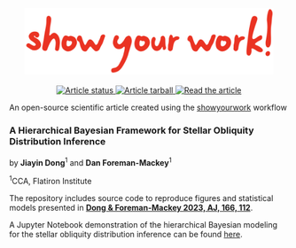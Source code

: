 <p align="center">
<a href="https://github.com/showyourwork/showyourwork">
<img width = "450" src="https://raw.githubusercontent.com/showyourwork/.github/main/images/showyourwork.png" alt="showyourwork"/>
</a>
<br>
<br>
<a href="https://github.com/jiayindong/polar/actions/workflows/build.yml">
<img src="https://github.com/jiayindong/polar/actions/workflows/build.yml/badge.svg?branch=main" alt="Article status"/>
</a>
<a href="https://github.com/jiayindong/polar/raw/main-pdf/arxiv.tar.gz">
<img src="https://img.shields.io/badge/article-tarball-blue.svg?style=flat" alt="Article tarball"/>
</a>
<a href="https://github.com/jiayindong/polar/raw/main-pdf/ms.pdf">
<img src="https://img.shields.io/badge/article-pdf-blue.svg?style=flat" alt="Read the article"/>
</a>
</p>

An open-source scientific article created using the [showyourwork](https://github.com/showyourwork/showyourwork) workflow

### A Hierarchical Bayesian Framework for Stellar Obliquity Distribution Inference

by **Jiayin Dong**<sup>1</sup> and **Dan Foreman-Mackey**<sup>1</sup>

<sup>1</sup>CCA, Flatiron Institute

The repository includes source code to reproduce figures and statistical models presented in **[Dong & Foreman-Mackey 2023, AJ, 166, 112](https://ui.adsabs.harvard.edu/abs/2023AJ....166..112D/abstract)**.

A Jupyter Notebook demonstration of the hierarchical Bayesian modeling for the stellar obliquity distribution inference can be found [here](https://github.com/jiayindong/obliquity/blob/main/obliquity_distribution_demos.ipynb).

